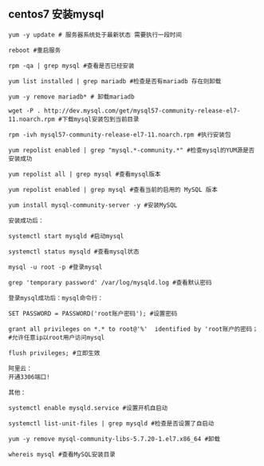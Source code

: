 ## centos7 安装mysql

	yum -y update # 服务器系统处于最新状态 需要执行一段时间

	reboot #重启服务

	rpm -qa | grep mysql #查看是否已经安装

	yum list installed | grep mariadb #检查是否有mariadb 存在则卸载
	
	yum -y remove mariadb* # 卸载mariadb

	wget -P . http://dev.mysql.com/get/mysql57-community-release-el7-11.noarch.rpm #下载mysql安装包到当前目录

	rpm -ivh mysql57-community-release-el7-11.noarch.rpm #执行安装包
	
	yum repolist enabled | grep "mysql.*-community.*" #检查mysql的YUM源是否安装成功

	yum repolist all | grep mysql #查看mysql版本

	yum repolist enabled | grep mysql #查看当前的启用的 MySQL 版本

	yum install mysql-community-server -y #安装MySQL

	安装成功后：

	systemctl start mysqld #启动mysql
	
	systemctl status mysqld #查看mysql状态
	
	mysql -u root -p #登录mysql

	grep 'temporary password' /var/log/mysqld.log #查看默认密码

	登录mysql成功后：mysql命令行：

	SET PASSWORD = PASSWORD('root账户密码'); #设置密码

	grant all privileges on *.* to root@'%'  identified by 'root账户的密码； #允许任意ip以root用户访问mysql

	flush privileges; #立即生效

	阿里云：
	开通3306端口!

	其他：

	systemctl enable mysqld.service #设置开机自启动

	systemctl list-unit-files | grep mysqld #检查是否设置了自启动

	yum -y remove mysql-community-libs-5.7.20-1.el7.x86_64 #卸载

	whereis mysql #查看MySQL安装目录

	

	
	
	
	

	

	